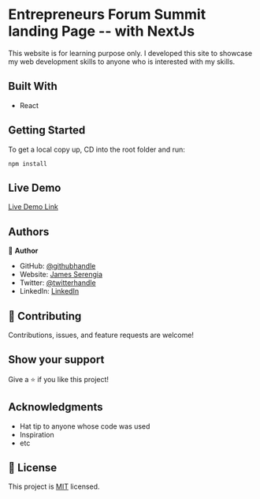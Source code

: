 # Entrepreneurs Forum Summit landing Page -- with NextJs

This website is for learning purpose only. I developed this site to showcase my web development skills to anyone who is interested with my skills.

## Built With

- React

## Getting Started

To get a local copy up, CD into the root folder and run:

```
npm install
```

## Live Demo

[Live Demo Link](https://serecode-entrepreneurs-summit-nextjs.vercel.app/)

## Authors

👤 **Author**

- GitHub: [@githubhandle](https://github.com/serengia)
- Website: [James Serengia](https://jamesserengia.com/)
- Twitter: [@twitterhandle](https://twitter.com/jamesserengia)
- LinkedIn: [LinkedIn](https://linkedin.com/in/james-serengia)

## 🤝 Contributing

Contributions, issues, and feature requests are welcome!

## Show your support

Give a ⭐️ if you like this project!

## Acknowledgments

- Hat tip to anyone whose code was used
- Inspiration
- etc

## 📝 License

This project is [MIT](./LICENSE.txt) licensed.
